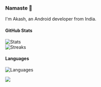 ### Namaste 🙏

I'm Akash, an Android developer from India.

#### GitHub Stats
![Stats](https://github-readme-stats.vercel.app/api?username=itsaky&theme=onedark&hide_border=false&count_private=true)<br/>
![Streaks](https://github-readme-streak-stats.herokuapp.com/?user=itsaky&theme=onedark&hide_border=false)<br/>

#### Languages
![Languages](https://github-readme-stats.vercel.app/api/top-langs/?username=itsaky&theme=onedark&hide_border=false&include_all_commits=true&count_private=true&layout=compact)

![](https://komarev.com/ghpvc/?username=itsaky&color=2196f3)
